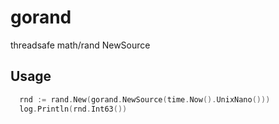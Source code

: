 # gorand
threadsafe math/rand NewSource

## Usage

```go
  rnd := rand.New(gorand.NewSource(time.Now().UnixNano()))
  log.Println(rnd.Int63())
```
